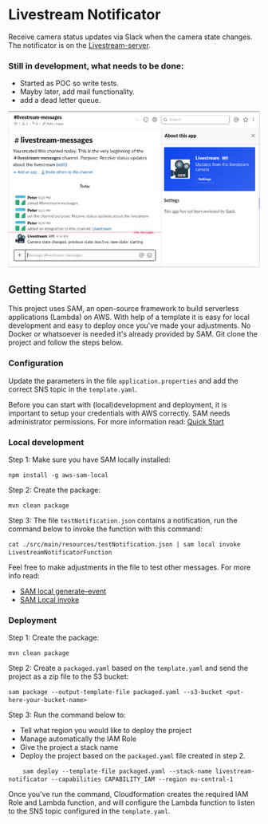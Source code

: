 # Livestream Notificator

Receive camera status updates via Slack when the camera state changes. The notificator is on the [Livestream-server](https://github.com/PeterVuyk/Livestream-server).

### Still in development, what needs to be done:

- Started as POC so write tests.
- Mayby later, add mail functionality.
- add a dead letter queue.

![alt text](https://github.com/PeterVuyk/Livestream-notificator/blob/master/src/main/resources/slack.png)

## Getting Started

This project uses SAM, an open-source framework to build serverless applications (Lambda) on AWS. With help of a template it is easy for local development and easy to deploy once you've made your adjustments. No Docker or whatsoever is needed it's already provided by SAM. Git clone the project and follow the steps below.

### Configuration

Update the parameters in the file `application.properties` and add the correct SNS topic in the `template.yaml`. 

Before you can start with (local)development and deployment, it is important to setup your credentials with AWS correctly. SAM needs administrator permissions. For more information read: [Quick Start](https://docs.aws.amazon.com/serverless-application-model/latest/developerguide/serverless-quick-start.html) 

### Local development

Step 1: Make sure you have SAM locally installed:

    npm install -g aws-sam-local

Step 2: Create the package:

    mvn clean package

Step 3: The file `testNotification.json` contains a notification, run the command below to invoke the function with this command:

    cat ./src/main/resources/testNotification.json | sam local invoke LivestreamNotificatorFunction

Feel free to make adjustments in the file to test other messages. For more info read:
- [SAM local generate-event](https://docs.aws.amazon.com/serverless-application-model/latest/developerguide/sam-cli-command-reference-sam-local-generate-event.html)
- [SAM Local invoke](https://docs.aws.amazon.com/serverless-application-model/latest/developerguide/sam-cli-command-reference-sam-local-invoke.html)

### Deployment

Step 1: Create the package:

    mvn clean package

Step 2: Create a `packaged.yaml` based on the `template.yaml` and send the project as a zip file to the S3 bucket:

    sam package --output-template-file packaged.yaml --s3-bucket <put-here-your-bucket-name>

Step 3: Run the command below to:

- Tell what region you would like to deploy the project
- Manage automatically the IAM Role
- Give the project a stack name
- Deploy the project based on the `packaged.yaml` file created in step 2.

```
    sam deploy --template-file packaged.yaml --stack-name livestream-notificator --capabilities CAPABILITY_IAM --region eu-central-1
```
Once you've run the command, Cloudformation creates the required IAM Role and Lambda function, and will configure the Lambda function to listen to the SNS topic configured in the `template.yaml`. 
